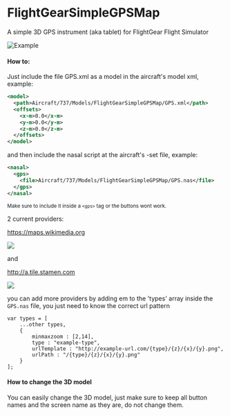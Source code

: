 # FlightGearSimpleGPSMap
A simple 3D GPS instrument (aka tablet) for FlightGear Flight Simulator


![Example](https://i.imgur.com/EtT3CZI.jpg)

#### How to:
  Just include the file GPS.xml as a model in the aircraft's model xml, example:
  ```xml
  <model>
    <path>Aircraft/737/Models/FlightGearSimpleGPSMap/GPS.xml</path>
	<offsets>
      <x-m>0.0</x-m>
      <y-m>0.0</y-m>
      <z-m>0.0</z-m>
    </offsets>
  </model>
  ```

  and then include the nasal script at the aircraft's -set file, example:

  ```xml
  <nasal>
	<gps>
      <file>Aircraft/737/Models/FlightGearSimpleGPSMap/GPS.nas</file>
    </gps>
  </nasal>
  ```
  <sup>Make sure to include it inside a `<gps>` tag or the buttons wont work.</sup>
  
2 current providers: 

https://maps.wikimedia.org

![](https://maps.wikimedia.org/osm-intl/2/2/1.png)

and

http://a.tile.stamen.com

![](http://a.tile.stamen.com/terrain/2/2/1.png)

you can add more providers by adding em to the 'types' array inside the `GPS.nas` file, you just need to know the correct url pattern

```nasal
var types = [
	...other types,
	{
		minmaxzoom : [2,14],
		type : "example-type",
		urlTemplate : "http://example-url.com/{type}/{z}/{x}/{y}.png",
		urlPath : "/{type}/{z}/{x}/{y}.png"
	}
];
```

#### How to change the 3D model

You can easily change the 3D model, just make sure to keep all button names and the screen name as they are, do not change them.
